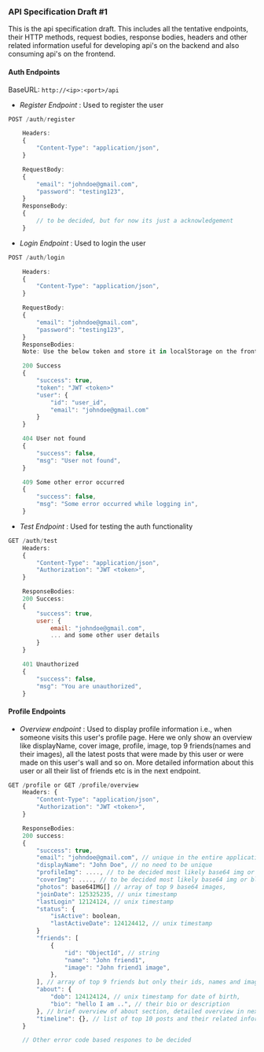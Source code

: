 ### API Specification Draft #1

This is the api specification draft. This includes all the tentative endpoints, their HTTP methods, request bodies, response bodies, headers and other related information useful for developing api's on the backend and also consuming api's on the frontend.

#### Auth Endpoints

BaseURL: `http://<ip>:<port>/api`

- *Register Endpoint* : Used to register the user

```javascript
POST /auth/register

    Headers:
    {
        "Content-Type": "application/json",
    }

    RequestBody:
    {
        "email": "johndoe@gmail.com",
        "password": "testing123",
    }
    ResponseBody:
    {
        // to be decided, but for now its just a acknowledgement
    }
```

- *Login Endpoint* : Used to login the user

```javascript
POST /auth/login

    Headers:
    {
        "Content-Type": "application/json",
    }

    RequestBody:
    {
        "email": "johndoe@gmail.com",
        "password": "testing123",
    }
    ResponseBodies:
    Note: Use the below token and store it in localStorage on the frontend and send it as an Authorization Header to access every protected route.

    200 Success
    {
        "success": true,
        "token": "JWT <token>"
        "user": {
            "id": "user_id",
            "email": "johndoe@gmail.com"
        }
    }

    404 User not found
    {
        "success": false,
        "msg": "User not found",
    }

    409 Some other error occurred
    {
        "success": false,
        "msg": "Some error occurred while logging in",
    }
```

- *Test Endpoint* : Used for testing the auth functionality

```javascript
GET /auth/test
    Headers:
    {
        "Content-Type": "application/json",
        "Authorization": "JWT <token>",
    }

    ResponseBodies:
    200 Success:
    {
        "success": true,
        user: {
            email: "johndoe@gmail.com",
            ... and some other user details
        }
    }

    401 Unauthorized
    {
        "success": false,
        "msg": "You are unauthorized",
    }

```

#### Profile Endpoints
- *Overview endpoint* : Used to display profile information i.e., when someone visits this user's profile page. Here we only show an overview like displayName, cover image, profile, image, top 9 friends(names and their images), all the latest posts that were made by this user or were made on this user's wall and so on. More detailed information about this user or all their list of friends etc is in the next endpoint.

```javascript
GET /profile or GET /profile/overview
    Headers: {
        "Content-Type": "application/json",
        "Authorization": "JWT <token>",
    }

    ResponseBodies:
    200 success:
    {
        "success": true,
        "email": "johndoe@gmail.com", // unique in the entire application
        "displayName": "John Doe", // no need to be unique
        "profileImg": ...., // to be decided most likely base64 img or blob
        "coverImg": ...., // to be decided most likely base64 img or blob
        "photos": base64IMG[] // array of top 9 base64 images,
        "joinDate": 125325235, // unix timestamp
        "lastLogin" 12124124, // unix timestamp
        "status": {
            "isActive": boolean,
            "lastActiveDate": 124124412, // unix timestamp
        }
        "friends": [
            {
                "id": "ObjectId", // string
                "name": "John friend1",
                "image": "John friend1 image",
            },
        ], // array of top 9 friends but only their ids, names and images
        "about": {
            "dob": 124124124, // unix timestamp for date of birth,
            "bio": "hello I am ..", // their bio or description
        }, // brief overview of about section, detailed overview in next endpoint
        "timeline": {}, // list of top 10 posts and their related information like comments etc
    }

    // Other error code based respones to be decided
```
